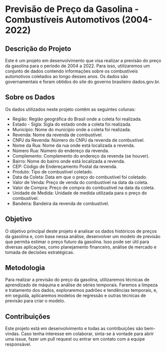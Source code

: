 # Previsão de Preço da Gasolina - Combustíveis Automotivos (2004-2022)

## Descrição do Projeto

Este é um projeto em desenvolvimento que visa realizar a previsão do preço da gasolina para o período de 2004 a 2022. Para isso, utilizaremos um conjunto de dados contendo informações sobre os combustíveis automotivos coletados ao longo desses anos. Os dados são governamentais e foram obtidos do site do governo brasileiro dados.gov.br.

## Sobre os Dados

Os dados utilizados neste projeto contêm as seguintes colunas:

- Região: Região geográfica do Brasil onde a coleta foi realizada.
- Estado - Sigla: Sigla do estado onde a coleta foi realizada.
- Município: Nome do município onde a coleta foi realizada.
- Revenda: Nome da revenda de combustível.
- CNPJ da Revenda: Número do CNPJ da revenda de combustível.
- Nome da Rua: Nome da rua onde está localizada a revenda.
- Número Rua: Número do endereço da revenda.
- Complemento: Complemento do endereço da revenda (se houver).
- Bairro: Nome do bairro onde está localizada a revenda.
- CEP: Código de Endereçamento Postal da revenda.
- Produto: Tipo de combustível coletado.
- Data da Coleta: Data em que o preço do combustível foi coletado.
- Valor de Venda: Preço de venda do combustível na data da coleta.
- Valor de Compra: Preço de compra do combustível na data da coleta.
- Unidade de Medida: Unidade de medida utilizada para o preço do combustível.
- Bandeira: Bandeira da revenda de combustível.

## Objetivo

O objetivo principal deste projeto é analisar os dados históricos de preços da gasolina e, com base nessa análise, desenvolver um modelo de previsão que permita estimar o preço futuro da gasolina. Isso pode ser útil para diversas aplicações, como planejamento financeiro, análise de mercado e tomada de decisões estratégicas.

## Metodologia

Para realizar a previsão do preço da gasolina, utilizaremos técnicas de aprendizado de máquina e análise de séries temporais. Faremos a limpeza e tratamento dos dados, exploraremos padrões e tendências temporais, e, em seguida, aplicaremos modelos de regressão e outras técnicas de previsão para criar o modelo.

## Contribuições

Este projeto está em desenvolvimento e todas as contribuições são bem-vindas. Caso tenha interesse em colaborar, sinta-se à vontade para abrir uma issue, fazer um pull request ou entrar em contato com a equipe responsável.
